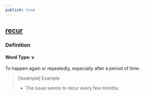 ```yaml
---
publish: true
---
```


## [recur](https://dictionary.cambridge.org/dictionary/english/recur)

### Definition
#### Word Type: v
To happen again or repeatedly, especially after a period of time.

>[!example] Example
> - The issue seems to recur every few months.
